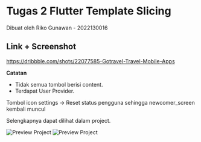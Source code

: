 # Tugas 2 Flutter Template Slicing 

Dibuat oleh Riko Gunawan - 2022130016

## Link + Screenshot

https://dribbble.com/shots/22077585-Gotravel-Travel-Mobile-Apps

**Catatan**

- Tidak semua tombol berisi content.
- Terdapat User Provider.

Tombol icon settings -> Reset status pengguna sehingga newcomer_screen kembali muncul

Selengkapnya dapat dilihat dalam project.

![Preview Project](newcomer_screen.png)
![Preview Project](main_screen.png)
